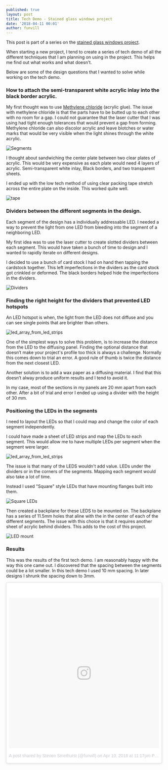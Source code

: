 ```yaml
---
published: true
layout: post
title: Tech Demo - Stained glass windows project
date: '2018-04-11 00:01'
author: funvill
---
```


This post is part of a series on the [stained glass windows project](https://blog.abluestar.com/projects/2018-stained-glass-window). 

When starting a new project, I tend to create a series of tech demo of all the different techniques that I am planning on using in the project. This helps me find out what works and what doesn't. 

Below are some of the design questions that I wanted to solve while working on the tech demo.

### How to attach the semi-transparent white acrylic inlay into the black border acrylic. 

My first thought was to use [Methylene chloride](https://en.wikipedia.org/wiki/Dichloromethane)  (acrylic glue). The issue with methylene chloride is that the parts have to be butted up to each other with no room for a gap. I could not guarantee that the laser cutter that I was using had tight enough tolerances that would prevent a gap from forming. Methylene chloride can also discolor acrylic and leave blotches or water marks that would be very visible when the light shines through the white acrylic. 

<img src="https://blog.abluestar.com/public/uploads/stainglasswindow_segments.png" alt="Segments"/>

I thought about sandwiching the center plate between two clear plates of acrylic. This would be very expensive as each plate would need 4 layers of acrylic. Semi-transparent white inlay, Black borders, and two transparent sheets. 

I ended up with the low tech method of using clear packing tape stretch across the entire plate on the inside. This worked quite well. 

<img src="https://blog.abluestar.com/public/uploads/stainglasswindow_tape.png" alt="tape"/>

### Dividers between the different segments in the design. 

Each segment of the design has a individually addressable LED. I needed a way to prevent the light from one LED from bleeding into the segment of a neighboring LED. 

My first idea was to use the laser cutter to create slotted dividers between each segment. This would have taken a bunch of time to design and I wanted to rapidly iterate on different designs. 

I decided to use a bunch of card stock I had on hand then tapping the cardstock together. This left imperfections in the dividers as the card stock got crinkled or deformed. The black borders helped hide the imperfections in the dividers. 

<img src="https://blog.abluestar.com/public/uploads/stainglasswindow_dividers.png" alt="Dividers"/>

### Finding the right height for the dividers that prevented LED hotspots

An LED hotspot is when, the light from the LED does not diffuse and you can see single points that are brighter than others. 

<img src="https://blog.abluestar.com/public/uploads/stainglasswindow_hotspots.png" alt="led_array_from_led_strips"/>

One of the simplest ways to solve this problem, is to increase the distance from the LED to the diffusing panel. Finding the optional distance that doesn’t make your project's profile too thick is always a challenge. Normally this comes down to trial an error. A good rule of thumb is twice the distance from the next closest LED. 

Another solution is to add a wax paper as a diffusing material. I find that this doesn’t alway produce uniform results and I tend to avoid it. 

In my case, most of the sections in my panels are 20 mm apart from each other. After a bit of trial and error I ended up using a divider with the height of 30 mm. 

### Positioning the LEDs in the segments

I need to layout the LEDs so that I could map and change the color of each segment independently. 

I could have made a sheet of LED strips and map the LEDs to each segment. This would allow me to have multiple LEDs per segment when the segment were larger. 

<img src="https://blog.abluestar.com/public/uploads/led_array_from_led_strips.jpg" alt="led_array_from_led_strips"/>

The issue is that many of the LEDS wouldn't add value. LEDs under the dividers or in the corners of the segments. Mapping each segment would also take a lot of time. 

Instead I used "Square" style LEDs that have mounting flanges built into them. 

<img src="https://blog.abluestar.com/public/uploads/led_pixels_square-profile.jpg" alt="Square LEDs"/>

Then created a backplane for these LEDS to be mounted on. The backplane has a series of 11.5mm holes that aline with the in the center of each of the different segments. The issue with this choice is that it requires another sheet of acrylic behind dividers. This adds to the cost of this project. 

<img src="https://blog.abluestar.com/public/uploads/stainglasswindow_ledmount.png" alt="LED mount"/>

### Results 

This was the results of the first tech demo. I am reasonably happy with the way this one came out. I discovered that the spacing between the segments could be a lot smaller. In this tech demo I used 10 mm spacing. In later designs I shrunk the spacing down to 3mm. 

<blockquote class="instagram-media" data-instgrm-permalink="https://www.instagram.com/p/Bha3XUBloLC/" data-instgrm-version="8" style=" background:#FFF; border:0; border-radius:3px; box-shadow:0 0 1px 0 rgba(0,0,0,0.5),0 1px 10px 0 rgba(0,0,0,0.15); margin: 1px; max-width:658px; padding:0; width:99.375%; width:-webkit-calc(100% - 2px); width:calc(100% - 2px);"><div style="padding:8px;"> <div style=" background:#F8F8F8; line-height:0; margin-top:40px; padding:50.0% 0; text-align:center; width:100%;"> <div style=" background:url(data:image/png;base64,iVBORw0KGgoAAAANSUhEUgAAACwAAAAsCAMAAAApWqozAAAABGdBTUEAALGPC/xhBQAAAAFzUkdCAK7OHOkAAAAMUExURczMzPf399fX1+bm5mzY9AMAAADiSURBVDjLvZXbEsMgCES5/P8/t9FuRVCRmU73JWlzosgSIIZURCjo/ad+EQJJB4Hv8BFt+IDpQoCx1wjOSBFhh2XssxEIYn3ulI/6MNReE07UIWJEv8UEOWDS88LY97kqyTliJKKtuYBbruAyVh5wOHiXmpi5we58Ek028czwyuQdLKPG1Bkb4NnM+VeAnfHqn1k4+GPT6uGQcvu2h2OVuIf/gWUFyy8OWEpdyZSa3aVCqpVoVvzZZ2VTnn2wU8qzVjDDetO90GSy9mVLqtgYSy231MxrY6I2gGqjrTY0L8fxCxfCBbhWrsYYAAAAAElFTkSuQmCC); display:block; height:44px; margin:0 auto -44px; position:relative; top:-22px; width:44px;"></div></div><p style=" color:#c9c8cd; font-family:Arial,sans-serif; font-size:14px; line-height:17px; margin-bottom:0; margin-top:8px; overflow:hidden; padding:8px 0 7px; text-align:center; text-overflow:ellipsis; white-space:nowrap;"><a href="https://www.instagram.com/p/Bha3XUBloLC/" style=" color:#c9c8cd; font-family:Arial,sans-serif; font-size:14px; font-style:normal; font-weight:normal; line-height:17px; text-decoration:none;" target="_blank">A post shared by Steven Smethurst (@funvill)</a> on <time style=" font-family:Arial,sans-serif; font-size:14px; line-height:17px;" datetime="2018-04-11T06:17:35+00:00">Apr 10, 2018 at 11:17pm PDT</time></p></div></blockquote> <script async defer src="//www.instagram.com/embed.js"></script>



